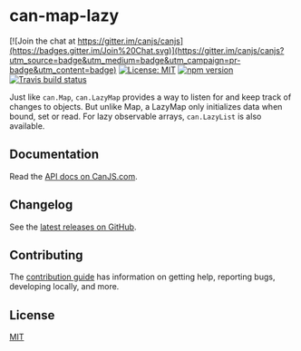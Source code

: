 # can-map-lazy

[![Join the chat at https://gitter.im/canjs/canjs](https://badges.gitter.im/Join%20Chat.svg)](https://gitter.im/canjs/canjs?utm_source=badge&utm_medium=badge&utm_campaign=pr-badge&utm_content=badge)
[![License: MIT](https://img.shields.io/badge/License-MIT-blue.svg)](https://github.com/canjs/can-map-lazy/blob/master/LICENSE.md)
[![npm version](https://badge.fury.io/js/can-map-lazy.svg)](https://www.npmjs.com/package/can-map-lazy)
[![Travis build status](https://travis-ci.org/canjs/can-map-lazy.svg?branch=master)](https://travis-ci.org/canjs/can-map-lazy)

Just like `can.Map`, `can.LazyMap` provides a way to listen for and keep track of changes to objects. But unlike Map, a LazyMap only initializes data when bound, set or read. For lazy observable arrays, `can.LazyList` is also available.

## Documentation

Read the [API docs on CanJS.com](https://canjs.com/doc/can-map-lazy.html).

## Changelog

See the [latest releases on GitHub](https://github.com/canjs/can-map-lazy/releases).

## Contributing

The [contribution guide](https://github.com/canjs/can-map-lazy/blob/master/CONTRIBUTING.md) has information on getting help, reporting bugs, developing locally, and more.

## License

[MIT](https://github.com/canjs/can-map-lazy/blob/master/LICENSE.md)

